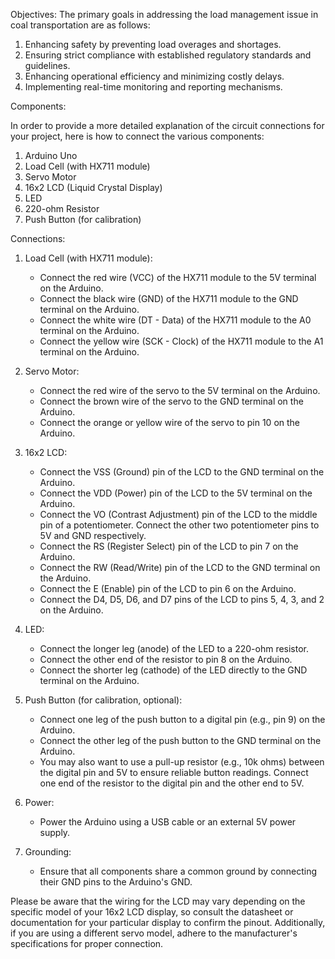 

Objectives: The primary goals in addressing the load management issue in coal transportation are as follows:

1. Enhancing safety by preventing load overages and shortages.
2. Ensuring strict compliance with established regulatory standards and guidelines.
3. Enhancing operational efficiency and minimizing costly delays.
4. Implementing real-time monitoring and reporting mechanisms.

Components:

In order to provide a more detailed explanation of the circuit connections for your project, here is how to connect the various components:

1. Arduino Uno
2. Load Cell (with HX711 module)
3. Servo Motor
4. 16x2 LCD (Liquid Crystal Display)
5. LED
6. 220-ohm Resistor
7. Push Button (for calibration)

Connections:

1. Load Cell (with HX711 module):
   - Connect the red wire (VCC) of the HX711 module to the 5V terminal on the Arduino.
   - Connect the black wire (GND) of the HX711 module to the GND terminal on the Arduino.
   - Connect the white wire (DT - Data) of the HX711 module to the A0 terminal on the Arduino.
   - Connect the yellow wire (SCK - Clock) of the HX711 module to the A1 terminal on the Arduino.

2. Servo Motor:
   - Connect the red wire of the servo to the 5V terminal on the Arduino.
   - Connect the brown wire of the servo to the GND terminal on the Arduino.
   - Connect the orange or yellow wire of the servo to pin 10 on the Arduino.

3. 16x2 LCD:
   - Connect the VSS (Ground) pin of the LCD to the GND terminal on the Arduino.
   - Connect the VDD (Power) pin of the LCD to the 5V terminal on the Arduino.
   - Connect the VO (Contrast Adjustment) pin of the LCD to the middle pin of a potentiometer. Connect the other two potentiometer pins to 5V and GND respectively.
   - Connect the RS (Register Select) pin of the LCD to pin 7 on the Arduino.
   - Connect the RW (Read/Write) pin of the LCD to the GND terminal on the Arduino.
   - Connect the E (Enable) pin of the LCD to pin 6 on the Arduino.
   - Connect the D4, D5, D6, and D7 pins of the LCD to pins 5, 4, 3, and 2 on the Arduino.

4. LED:
   - Connect the longer leg (anode) of the LED to a 220-ohm resistor.
   - Connect the other end of the resistor to pin 8 on the Arduino.
   - Connect the shorter leg (cathode) of the LED directly to the GND terminal on the Arduino.

5. Push Button (for calibration, optional):
   - Connect one leg of the push button to a digital pin (e.g., pin 9) on the Arduino.
   - Connect the other leg of the push button to the GND terminal on the Arduino.
   - You may also want to use a pull-up resistor (e.g., 10k ohms) between the digital pin and 5V to ensure reliable button readings. Connect one end of the resistor to the digital pin and the other end to 5V.

6. Power:
   - Power the Arduino using a USB cable or an external 5V power supply.

7. Grounding:
   - Ensure that all components share a common ground by connecting their GND pins to the Arduino's GND.

Please be aware that the wiring for the LCD may vary depending on the specific model of your 16x2 LCD display, so consult the datasheet or documentation for your particular display to confirm the pinout. Additionally, if you are using a different servo model, adhere to the manufacturer's specifications for proper connection.
